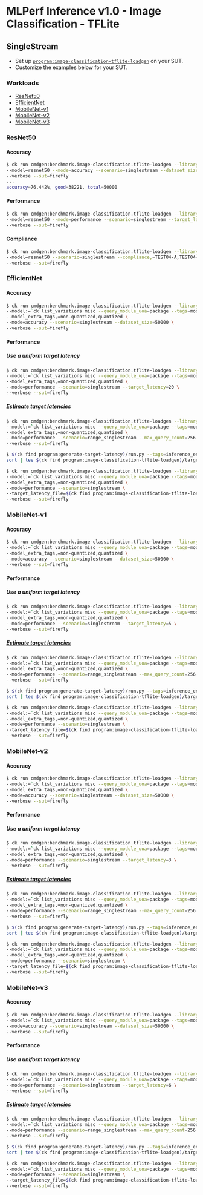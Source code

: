 # MLPerf Inference v1.0 - Image Classification - TFLite

## SingleStream

- Set up [`program:image-classification-tflite-loadgen`](https://github.com/krai/ck-mlperf/blob/master/program/image-classification-tflite-loadgen/README.md) on your SUT.
- Customize the examples below for your SUT.

### Workloads

- [ResNet50](#resnet50)
- [EfficientNet](#efficientnet)
- [MobileNet-v1](#mobilenet_v1)
- [MobileNet-v2](#mobilenet_v2)
- [MobileNet-v3](#mobilenet_v3)

<a name="resnet50"></a>
### ResNet50

#### Accuracy

```bash
$ ck run cmdgen:benchmark.image-classification.tflite-loadgen --library=tflite-v2.5.0-ruy \
--model=resnet50 --mode=accuracy --scenario=singlestream --dataset_size=50000 \
--verbose --sut=firefly
...
accuracy=76.442%, good=38221, total=50000
```

#### Performance

```bash
$ ck run cmdgen:benchmark.image-classification.tflite-loadgen --library=tflite-v2.5.0-ruy \
--model=resnet50 --mode=performance --scenario=singlestream --target_latency=500 \
--verbose --sut=firefly
```

#### Compliance

```bash
$ ck run cmdgen:benchmark.image-classification.tflite-loadgen --library=tflite-v2.5.0-ruy \
--model=resnet50 --scenario=singlestream --compliance,=TEST04-A,TEST04-B,TEST05,TEST01 \
--verbose --sut=firefly
```

<a name="efficientnet"></a>
### EfficientNet

#### Accuracy

```bash
$ ck run cmdgen:benchmark.image-classification.tflite-loadgen --library=tflite-v2.5.0-ruy \
--model:=`ck list_variations misc --query_module_uoa=package --tags=model,tflite,effnet --variation_prefix=lite --separator=:` \
--model_extra_tags,=non-quantized,quantized \
--mode=accuracy --scenario=singlestream --dataset_size=50000 \
--verbose --sut=firefly
```

#### Performance

##### Use a uniform target latency

```bash
$ ck run cmdgen:benchmark.image-classification.tflite-loadgen --library=tflite-v2.5.0-ruy \
--model:=`ck list_variations misc --query_module_uoa=package --tags=model,tflite,effnet --variation_prefix=lite --separator=:` \
--model_extra_tags,=non-quantized,quantized \
--mode=performance --scenario=singlestream --target_latency=20 \
--verbose --sut=firefly
```

##### [Estimate target latencies](https://github.com/krai/ck-mlperf/tree/master/program/generate-target-latency)

```bash
$ ck run cmdgen:benchmark.image-classification.tflite-loadgen --library=tflite-v2.5.0-ruy \
--model:=`ck list_variations misc --query_module_uoa=package --tags=model,tflite,effnet --variation_prefix=lite --separator=:` \
--model_extra_tags,=non-quantized,quantized \
--mode=performance --scenario=range_singlestream --max_query_count=256 \
--verbose --sut=firefly

$ $(ck find program:generate-target-latency)/run.py --tags=inference_engine.tflite,inference_engine_version.v2.5.0 | \
sort | tee $(ck find program:image-classification-tflite-loadgen)/target_latency.txt

$ ck run cmdgen:benchmark.image-classification.tflite-loadgen --library=tflite-v2.5.0-ruy \
--model:=`ck list_variations misc --query_module_uoa=package --tags=model,tflite,effnet --variation_prefix=lite --separator=:` \
--model_extra_tags,=non-quantized,quantized \
--mode=performance --scenario=singlestream \
--target_latency_file=$(ck find program:image-classification-tflite-loadgen)/target_latency.txt \
--verbose --sut=firefly
```

<a name="mobilenet_v1"></a>
### MobileNet-v1

#### Accuracy

```bash
$ ck run cmdgen:benchmark.image-classification.tflite-loadgen --library=tflite-v2.5.0-ruy \
--model:=`ck list_variations misc --query_module_uoa=package --tags=model,tflite,mobilenet-v1 --variation_prefix=v1- --separator=:` \
--model_extra_tags,=non-quantized,quantized \
--mode=accuracy --scenario=singlestream --dataset_size=50000 \
--verbose --sut=firefly
```

#### Performance

##### Use a uniform target latency

```bash
$ ck run cmdgen:benchmark.image-classification.tflite-loadgen --library=tflite-v2.5.0-ruy \
--model:=`ck list_variations misc --query_module_uoa=package --tags=model,tflite,mobilenet-v1 --variation_prefix=v1- --separator=:` \
--model_extra_tags,=non-quantized,quantized \
--mode=performance --scenario=singlestream --target_latency=5 \
--verbose --sut=firefly
```

##### [Estimate target latencies](https://github.com/krai/ck-mlperf/tree/master/program/generate-target-latency)

```bash
$ ck run cmdgen:benchmark.image-classification.tflite-loadgen --library=tflite-v2.5.0-ruy \
--model:=`ck list_variations misc --query_module_uoa=package --tags=model,tflite,mobilenet-v1 --variation_prefix=v1- --separator=:` \
--model_extra_tags,=non-quantized,quantized \
--mode=performance --scenario=range_singlestream --max_query_count=256 \
--verbose --sut=firefly

$ $(ck find program:generate-target-latency)/run.py --tags=inference_engine.tflite,inference_engine_version.v2.5.0 | \
sort | tee $(ck find program:image-classification-tflite-loadgen)/target_latency.txt

$ ck run cmdgen:benchmark.image-classification.tflite-loadgen --library=tflite-v2.5.0-ruy \
--model:=`ck list_variations misc --query_module_uoa=package --tags=model,tflite,mobilenet-v1 --variation_prefix=v1- --separator=:` \
--model_extra_tags,=non-quantized,quantized \
--mode=performance --scenario=singlestream \
--target_latency_file=$(ck find program:image-classification-tflite-loadgen)/target_latency.txt \
--verbose --sut=firefly
```

<a name="mobilenet_v2"></a>
### MobileNet-v2

#### Accuracy

```bash
$ ck run cmdgen:benchmark.image-classification.tflite-loadgen --library=tflite-v2.5.0-ruy \
--model:=`ck list_variations misc --query_module_uoa=package --tags=model,tflite,mobilenet-v2 --variation_prefix=v2- --separator=:` \
--model_extra_tags,=non-quantized,quantized \
--mode=accuracy --scenario=singlestream --dataset_size=50000 \
--verbose --sut=firefly
```

#### Performance

##### Use a uniform target latency

```bash
$ ck run cmdgen:benchmark.image-classification.tflite-loadgen --library=tflite-v2.5.0-ruy \
--model:=`ck list_variations misc --query_module_uoa=package --tags=model,tflite,mobilenet-v2 --variation_prefix=v2- --separator=:` \
--model_extra_tags,=non-quantized,quantized \
--mode=performance --scenario=singlestream --target_latency=3 \
--verbose --sut=firefly
```

##### [Estimate target latencies](https://github.com/krai/ck-mlperf/tree/master/program/generate-target-latency)

```bash
$ ck run cmdgen:benchmark.image-classification.tflite-loadgen --library=tflite-v2.5.0-ruy \
--model:=`ck list_variations misc --query_module_uoa=package --tags=model,tflite,mobilenet-v2 --variation_prefix=v2- --separator=:` \
--model_extra_tags,=non-quantized,quantized \
--mode=performance --scenario=range_singlestream --max_query_count=256 \
--verbose --sut=firefly

$ $(ck find program:generate-target-latency)/run.py --tags=inference_engine.tflite,inference_engine_version.v2.5.0 | \
sort | tee $(ck find program:image-classification-tflite-loadgen)/target_latency.txt

$ ck run cmdgen:benchmark.image-classification.tflite-loadgen --library=tflite-v2.5.0-ruy \
--model:=`ck list_variations misc --query_module_uoa=package --tags=model,tflite,mobilenet-v1 --variation_prefix=v1- --separator=:` \
--model_extra_tags,=non-quantized,quantized \
--mode=performance --scenario=singlestream \
--target_latency_file=$(ck find program:image-classification-tflite-loadgen)/target_latency.txt \
--verbose --sut=firefly
```

<a name="mobilenet_v3"></a>
### MobileNet-v3

#### Accuracy

```bash
$ ck run cmdgen:benchmark.image-classification.tflite-loadgen --library=tflite-v2.5.0-ruy \
--model:=`ck list_variations misc --query_module_uoa=package --tags=model,tflite,mobilenet-v3 --variation_prefix=v3- --separator=:` \
--mode=accuracy --scenario=singlestream --dataset_size=50000 \
--verbose --sut=firefly
```

#### Performance

##### Use a uniform target latency

```bash
$ ck run cmdgen:benchmark.image-classification.tflite-loadgen --library=tflite-v2.5.0-ruy \
--model:=`ck list_variations misc --query_module_uoa=package --tags=model,tflite,mobilenet-v3 --variation_prefix=v3- --separator=:` \
--mode=performance --scenario=singlestream --target_latency=6 \
--verbose --sut=firefly
```

##### [Estimate target latencies](https://github.com/krai/ck-mlperf/tree/master/program/generate-target-latency)

```bash
$ ck run cmdgen:benchmark.image-classification.tflite-loadgen --library=tflite-v2.5.0-ruy \
--model:=`ck list_variations misc --query_module_uoa=package --tags=model,tflite,mobilenet-v3 --variation_prefix=v3- --separator=:` \
--mode=performance --scenario=range_singlestream --max_query_count=256 \
--verbose --sut=firefly

$ $(ck find program:generate-target-latency)/run.py --tags=inference_engine.tflite,inference_engine_version.v2.5.0 | \
sort | tee $(ck find program:image-classification-tflite-loadgen)/target_latency.txt

$ ck run cmdgen:benchmark.image-classification.tflite-loadgen --library=tflite-v2.5.0-ruy \
--model:=`ck list_variations misc --query_module_uoa=package --tags=model,tflite,mobilenet-v3 --variation_prefix=v3- --separator=:` \
--mode=performance --scenario=singlestream \
--target_latency_file=$(ck find program:image-classification-tflite-loadgen)/target_latency.txt \
--verbose --sut=firefly
```
